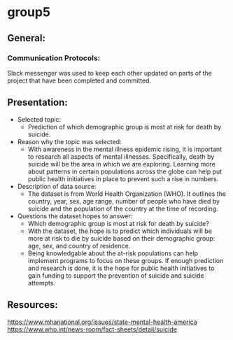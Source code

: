 # group5
## General:
### Communication Protocols:
Slack messenger was used to keep each other updated on parts of the project that have been completed and committed.

## Presentation:
* Selected topic:
    * Prediction of which demographic group is most at risk for death by suicide.    
* Reason why the topic was selected:
    * With awareness in the mental illness epidemic rising, it is important to research all aspects of mental illnesses. Specifically, death by suicide will be the area in which we are exploring. Learning more about patterns in certain populations across the globe can help put public health initiatives in place to prevent such a rise in numbers.
* Description of data source:
    * The dataset is from World Health Organization (WHO). It outlines the country, year, sex, age range, number of people who have died by suicide and the population of the country at the time of recording.
* Questions the dataset hopes to answer:
    * Which demographic group is most at risk for death by suicide?
    * With the dataset, the hope is to predict which individuals will be more at risk to die by suicide based on their demographic group: age, sex, and country of residence. 
    * Being knowledgable about the at-risk populations can help implement programs to focus on these groups. If enough prediction and research is done, it is the hope for public health initiatives to gain funding to support the prevention of suicide and suicide attempts. 

## Resources:
https://www.mhanational.org/issues/state-mental-health-america
https://www.who.int/news-room/fact-sheets/detail/suicide